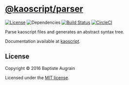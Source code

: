 [@kaoscript/parser](https://github.com/kaoscript/parser)
=================================================================

[![License](https://img.shields.io/badge/license-MIT-blue.svg)](./LICENSE)
![Dependencies](https://img.shields.io/david/kaoscript/parser.svg)
[![Build Status](https://travis-ci.org/kaoscript/parser.svg?branch=master)](https://travis-ci.org/kaoscript/parser)
[![CircleCI](https://circleci.com/gh/kaoscript/parser/tree/master.svg?style=shield)](https://circleci.com/gh/kaoscript/parser/tree/master)

Parse kaoscript files and generates an abstract syntax tree.

Documentation available at [kaoscript](https://github.com/kaoscript/kaoscript).

License
-------

Copyright &copy; 2016 Baptiste Augrain

Licensed under the [MIT license](http://www.opensource.org/licenses/mit-license.php).